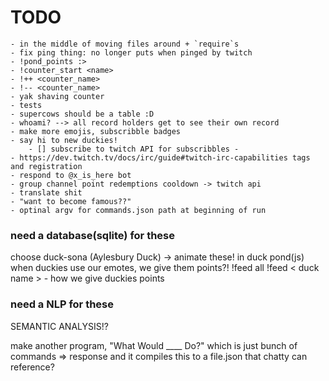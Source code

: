 # TODO
    - in the middle of moving files around + `require`s 
    - fix ping thing: no longer puts when pinged by twitch 
    - !pond_points :>  
    - !counter_start <name> 
    - !++ <counter_name>
    - !-- <counter_name> 
    - yak shaving counter 
    - tests 
    - supercows should be a table :D 
    - whoami? --> all record holders get to see their own record
    - make more emojis, subscribble badges 
    - say hi to new duckies! 
        - [] subscribe to twitch API for subscribbles -
    - https://dev.twitch.tv/docs/irc/guide#twitch-irc-capabilities tags and registration 
    - respond to @x_is_here bot
    - group channel point redemptions cooldown -> twitch api 
    - translate shit 
    - "want to become famous??"
    - optinal argv for commands.json path at beginning of run 


### need a database(sqlite) for these
choose duck-sona (Aylesbury Duck) -> animate these! in duck pond(js)
when duckies use our emotes, we give them points?!
!feed all 
!feed < duck name >
    - how we give duckies points 

### need a NLP for these
SEMANTIC ANALYSIS!?

make another program, "What Would ____ Do?"
which is just bunch of commands => response
and it compiles this to a file.json
that chatty can reference?

